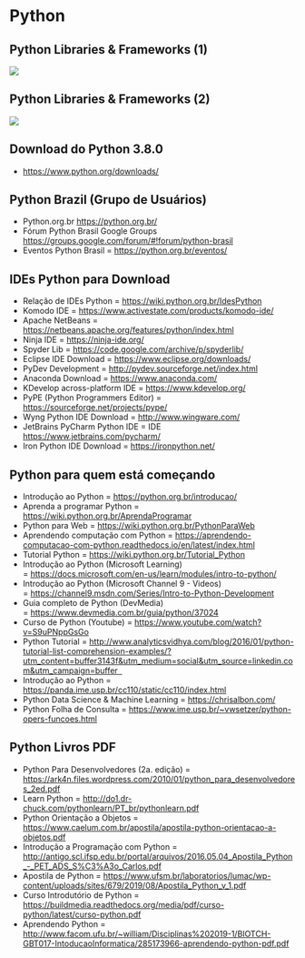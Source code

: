 # Python

## Python Libraries & Frameworks (1)

<img src="/Python-Lybraries-Frameworks.jpg">

## Python Libraries & Frameworks (2)

<img src="/Python-Lybraries-Frameworks2.jpg">


## Download do Python 3.8.0 
* https://www.python.org/downloads/


## Python Brazil (Grupo de Usuários) 
* Python.org.br https://python.org.br/
* Fórum Python Brasil Google Groups https://groups.google.com/forum/#!forum/python-brasil
* Eventos Python Brasil = https://python.org.br/eventos/


## IDEs Python para Download 
* Relação de IDEs Python = https://wiki.python.org.br/IdesPython
* Komodo IDE = https://www.activestate.com/products/komodo-ide/
* Apache NetBeans = https://netbeans.apache.org/features/python/index.html
* Ninja IDE = https://ninja-ide.org/
* Spyder Lib = https://code.google.com/archive/p/spyderlib/
* Eclipse IDE Download = https://www.eclipse.org/downloads/
* PyDev Development = http://pydev.sourceforge.net/index.html
* Anaconda Download = https://www.anaconda.com/
* KDevelop across-platform IDE = https://www.kdevelop.org/
* PyPE (Python Programmers Editor) = https://sourceforge.net/projects/pype/
* Wyng Python IDE Download = http://www.wingware.com/
* JetBrains PyCharm Python IDE = IDE https://www.jetbrains.com/pycharm/
* Iron Python IDE Download = https://ironpython.net/


## Python para quem está começando 
* Introdução ao Python = https://python.org.br/introducao/
* Aprenda a programar Python = https://wiki.python.org.br/AprendaProgramar
* Python para Web = https://wiki.python.org.br/PythonParaWeb
* Aprendendo computação com Python = https://aprendendo-computacao-com-python.readthedocs.io/en/latest/index.html
* Tutorial Python = https://wiki.python.org.br/Tutorial_Python
* Introdução ao Python (Microsoft Learning) = https://docs.microsoft.com/en-us/learn/modules/intro-to-python/
* Introdução ao Python (Microsoft Channel 9 - Videos) = https://channel9.msdn.com/Series/Intro-to-Python-Development
* Guia completo de Python (DevMedia) = https://www.devmedia.com.br/guia/python/37024
* Curso de Python (Youtube) = https://www.youtube.com/watch?v=S9uPNppGsGo
* Python Tutorial = http://www.analyticsvidhya.com/blog/2016/01/python-tutorial-list-comprehension-examples/?utm_content=buffer3143f&utm_medium=social&utm_source=linkedin.com&utm_campaign=buffer  
* Introdução ao Python = https://panda.ime.usp.br/cc110/static/cc110/index.html
* Python Data Science & Machine Learning = https://chrisalbon.com/
* Python Folha de Consulta = https://www.ime.usp.br/~vwsetzer/python-opers-funcoes.html


## Python Livros PDF
* Python Para Desenvolvedores (2a. edição) = https://ark4n.files.wordpress.com/2010/01/python_para_desenvolvedores_2ed.pdf
* Learn Python = http://do1.dr-chuck.com/pythonlearn/PT_br/pythonlearn.pdf 
* Python Orientação a Objetos = https://www.caelum.com.br/apostila/apostila-python-orientacao-a-objetos.pdf
* Introdução a Programação com Python = http://antigo.scl.ifsp.edu.br/portal/arquivos/2016.05.04_Apostila_Python_-_PET_ADS_S%C3%A3o_Carlos.pdf
* Apostila de Python = https://www.ufsm.br/laboratorios/lumac/wp-content/uploads/sites/679/2019/08/Apostila_Python_v_1.pdf
* Curso Introdutório de Python = https://buildmedia.readthedocs.org/media/pdf/curso-python/latest/curso-python.pdf
* Aprendendo Python = http://www.facom.ufu.br/~william/Disciplinas%202019-1/BIOTCH-GBT017-IntoducaoInformatica/285173966-aprendendo-python-pdf.pdf




